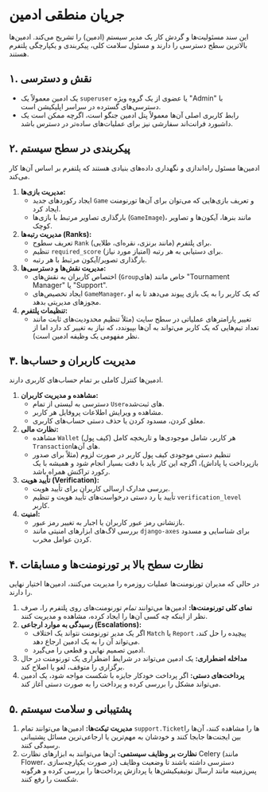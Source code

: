 # جریان منطقی ادمین

این سند مسئولیت‌ها و گردش کار یک مدیر سیستم (ادمین) را تشریح می‌کند. ادمین‌ها بالاترین سطح دسترسی را دارند و مسئول سلامت کلی، پیکربندی و یکپارچگی پلتفرم هستند.

## ۱. نقش و دسترسی

-   یک ادمین معمولاً یک `superuser` یا عضوی از یک گروه ویژه "Admin" با دسترسی‌های گسترده در سراسر اپلیکیشن است.
-   رابط کاربری اصلی آن‌ها معمولاً پنل ادمین جنگو است، اگرچه ممکن است یک داشبورد فرانت‌اند سفارشی نیز برای عملیات‌های ساده‌تر در دسترس باشد.

## ۲. پیکربندی در سطح سیستم

ادمین‌ها مسئول راه‌اندازی و نگهداری داده‌های بنیادی هستند که پلتفرم بر اساس آن‌ها کار می‌کند.

1.  **مدیریت بازی‌ها:**
    *   ایجاد رکوردهای جدید `Game` و تعریف بازی‌هایی که می‌توان برای آن‌ها تورنومنت ایجاد کرد.
    *   بارگذاری تصاویر مرتبط با بازی‌ها (`GameImage`)، مانند بنرها، آیکون‌ها و تصاویر کوچک.
2.  **مدیریت رتبه‌ها (Ranks):**
    *   تعریف سطوح `Rank` برای پلتفرم (مانند برنزی، نقره‌ای، طلایی).
    *   تنظیم `required_score` (امتیاز مورد نیاز) برای دستیابی به هر رتبه.
    *   بارگذاری تصویر/آیکون مرتبط با هر رتبه.
3.  **مدیریت نقش‌ها و دسترسی‌ها:**
    *   اختصاص کاربران به نقش‌های (`Group`های) خاص مانند "Tournament Manager" یا "Support".
    *   ایجاد تخصیص‌های `GameManager`، که یک کاربر را به یک بازی پیوند می‌دهد تا به او مجوزهای مدیریتی بدهد.
4.  **تنظیمات پلتفرم:**
    *   تغییر پارامترهای عملیاتی در سطح سایت (مثلاً تنظیم محدودیت‌های ثابت مانند تعداد تیم‌هایی که یک کاربر می‌تواند به آن‌ها بپیوندد، که نیاز به تغییر کد دارد اما از نظر مفهومی یک وظیفه ادمین است).

## ۳. مدیریت کاربران و حساب‌ها

ادمین‌ها کنترل کاملی بر تمام حساب‌های کاربری دارند.

1.  **مشاهده و مدیریت کاربران:**
    *   دسترسی به لیستی از تمام `User`های ثبت‌شده.
    *   مشاهده و ویرایش اطلاعات پروفایل هر کاربر.
    *   معلق کردن، مسدود کردن یا حذف دستی حساب‌های کاربری.
2.  **نظارت مالی:**
    *   مشاهده `Wallet` (کیف پول) هر کاربر، شامل موجودی‌ها و تاریخچه کامل `Transaction`های آن‌ها.
    *   تنظیم دستی موجودی کیف پول کاربر در صورت لزوم (مثلاً برای صدور بازپرداخت یا پاداش)، اگرچه این کار باید با دقت بسیار انجام شود و همیشه با یک رکورد تراکنش همراه باشد.
3.  **تأیید هویت (Verification):**
    *   بررسی مدارک ارسالی کاربران برای تأیید هویت.
    *   تأیید یا رد دستی درخواست‌های تأیید هویت و تنظیم `verification_level` کاربر.
4.  **امنیت:**
    *   بازنشانی رمز عبور کاربران یا اجبار به تغییر رمز عبور.
    *   بررسی لاگ‌های ابزارهای امنیتی مانند `django-axes` برای شناسایی و مسدود کردن عوامل مخرب.

## ۴. نظارت سطح بالا بر تورنومنت‌ها و مسابقات

در حالی که مدیران تورنومنت‌ها عملیات روزمره را مدیریت می‌کنند، ادمین‌ها اختیار نهایی را دارند.

1.  **نمای کلی تورنومنت‌ها:** ادمین‌ها می‌توانند *تمام* تورنومنت‌های روی پلتفرم را، صرف نظر از اینکه چه کسی آن‌ها را ایجاد کرده، مشاهده و مدیریت کنند.
2.  **رسیدگی به موارد ارجاعی (Escalations):**
    *   اگر یک مدیر تورنومنت نتواند یک اختلاف `Match` یا `Report` پیچیده را حل کند، می‌تواند آن را به یک ادمین ارجاع دهد.
    *   ادمین تصمیم نهایی و قطعی را می‌گیرد.
3.  **مداخله اضطراری:** یک ادمین می‌تواند در شرایط اضطراری یک تورنومنت در حال برگزاری را متوقف، لغو یا اصلاح کند.
4.  **پرداخت‌های دستی:** اگر پرداخت خودکار جایزه با شکست مواجه شود، یک ادمین می‌تواند مشکل را بررسی کرده و پرداخت را به صورت دستی آغاز کند.

## ۵. پشتیبانی و سلامت سیستم

1.  **مدیریت تیکت‌ها:** ادمین‌ها می‌توانند تمام `support.Ticket`ها را مشاهده کنند، آن‌ها را بین ایجنت‌ها جابجا کنند و خودشان به مهم‌ترین یا ارجاعی‌ترین مسائل پشتیبانی رسیدگی کنند.
2.  **نظارت بر وظایف سیستمی:** آن‌ها می‌توانند به ابزارهای نظارت Celery (مانند Flower، در صورت یکپارچه‌سازی) دسترسی داشته باشند تا وضعیت وظایف پس‌زمینه مانند ارسال نوتیفیکیشن‌ها یا پردازش پرداخت‌ها را بررسی کرده و هرگونه شکست را رفع کنند.
